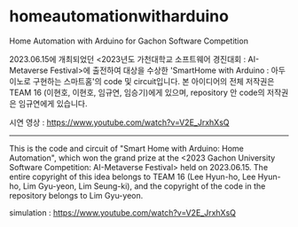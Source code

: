 # homeautomationwitharduino
Home Automation with Arduino for Gachon Software Competition

2023.06.15에 개최되었던 <2023년도 가천대학교 소프트웨어 경진대회 : AI-Metaverse Festival>에 출전하여 대상을 수상한 'SmartHome with Arduino : 아두이노로 구현하는 스마트홈'의 code 및 circuit입니다. 본 아이디어의 전체 저작권은 TEAM 16 (이현호, 이현호, 임규연, 임승기)에게 있으며, repository 안 code의 저작권은 임규연에게 있습니다.

시연 영상 : https://www.youtube.com/watch?v=V2E_JrxhXsQ

--------------------------------------------------

This is the code and circuit of "Smart Home with Arduino: Home Automation", which won the grand prize at the <2023 Gachon University Software Competition: AI-Metaverse Festival> held on 2023.06.15. The entire copyright of this idea belongs to TEAM 16 (Lee Hyun-ho, Lee Hyun-ho, Lim Gyu-yeon, Lim Seung-ki), and the copyright of the code in the repository belongs to Lim Gyu-yeon.

simulation : https://www.youtube.com/watch?v=V2E_JrxhXsQ
